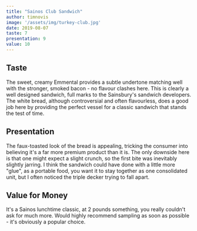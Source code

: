 ```yaml
---
title: "Sainos Club Sandwich"
author: timnovis
image: '/assets/img/turkey-club.jpg'
date: 2019-08-07
taste: 7
presentation: 9
value: 10
---
```


## Taste

The sweet, creamy Emmental provides a subtle undertone matching well with the stronger, smoked bacon - no flavour clashes here. This is clearly a well designed sandwich, full marks to the Sainsbury's sandwich developers. The white bread, although controversial and often flavourless, does a good job here by providing the perfect vessel for a classic sandwich that stands the test of time.

## Presentation

The faux-toasted look of the bread is appealing, tricking the consumer into believing it's a far more premium product than it is. The only downside here is that one might expect a slight crunch, so the first bite was inevitably slightly jarring. I think the sandwich could have done with a little more "glue", as a portable food, you want it to stay together as one consolidated unit, but I often noticed the triple decker trying to fall apart.

## Value for Money

It's a Sainos lunchtime classic, at 2 pounds something, you really couldn't ask for much more. Would highly recommend sampling as soon as possible - it's obviously a popular choice.
